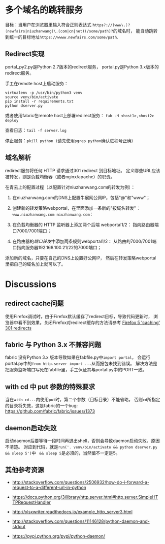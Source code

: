 # 多个域名的跳转服务

目标：当用户在浏览器里输入符合正则表达式
`https?://(www\.)?(newfairs|niuzhanwang)\.(com|cn|net)(/some/path)?`的域名时，
能自动跳转到统一的目标地址`https://wwww.newfairs.com/some/path`.

## Redirect实现

portal_py2.py是Python 2.7版本的redirect服务，
portal.py是Python 3.x版本的redirect服务。

手工在remote host上启动服务：

```
virtualenv -p /usr/bin/python3 venv
source venv/bin/activate
pip install -r requirements.txt
python dserver.py
```

或者使用fabric在remote host上部署redirect服务：
`fab -H <host1>,<host2> deploy`

查看日志：`tail -f server.log`

停止服务：`pkill python`（请先使用`pgrep python`确认进程号正确）

## 域名解析

redirect服务将任何 HTTP 请求通过301 redirect 到目标地址。
定义哪些URL应该被转发，则是负载均衡器（或者nginx/apache）的职责。

在青云上的配置过程（以配置针对niuzhanwang.com的转发为例）：

1. 在niuzhanwang.com的DNS上配置牛展网公网IP，包括"@"和"www"；

1. 创建新的转发策略webportal，在里面添加一条新的"按域名转发"：
   `www.niuzhanwang.com niuzhanwang.com`：

1. 在负载均衡器的 HTTP 监听器上添加两个后端 webportal1/2：
   指向路由器端口7000/7001端口；

1. 在路由器的*端口转发*中添加两条规则webportal1/2：
   从路由的7000/7001端口指向服务器192.168.100.21/22的7000端口；

添加新的域名，只要在自己的DNS上设置好公网IP，
然后在转发策略webportal里把自己的域名加上就可以了。

# Discussions

## redirect cache问题

使用Firefox调试时，由于Firefox默认缓存了redirect目标，导致代码更新时，
浏览器中看不到效果，关闭Firefox对redirect缓存的方法请参考
[Firefox 5 'caching' 301 redirects](http://stackoverflow.com/questions/6980192/firefox-5-caching-301-redirects)

## fabric 与 Python 3.x 不兼容问题

fabric 没有Python 3.x 版本导致如果在fabfile.py中`import portal`，
会运行portal.py中的`from http.server import ...`从而报包未找到错误。
解决方法是把服务监听端口写死在fabfile里，手工保证其与portal.py中的PORT一致。

## with cd 中 put 参数的特殊要求

当在`with cd...`内使用`put`时，第二个参数（目标目录）不能省略，
否则`cd`所指定的目录将失效，这是fabric的一个bug:
https://github.com/fabric/fabric/issues/1373

## daemon启动失败

启动daemon后要等待一段时间再退出shell，否则会导致daemon启动失败，原因不清楚。
对应到代码，就是`run('. venv/bin/activate && python dserver.py && sleep 5')`中
` && sleep 5`是必须的，当然值不一定是5。

## 其他参考资源

* http://stackoverflow.com/questions/2506932/how-do-i-forward-a-request-to-a-different-url-in-python

* https://docs.python.org/3/library/http.server.html#http.server.SimpleHTTPRequestHandler

* http://xlsxwriter.readthedocs.io/example_http_server3.html

* http://stackoverflow.com/questions/11146128/python-daemon-and-stdout

* https://pypi.python.org/pypi/python-daemon/
